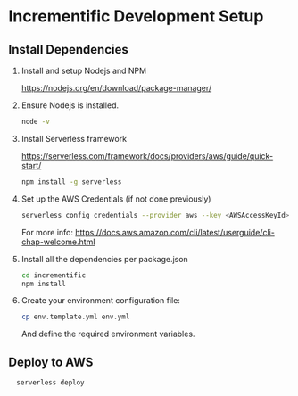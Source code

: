# Incrementific Development Setup

## Install Dependencies
1. Install and setup Nodejs and NPM

    https://nodejs.org/en/download/package-manager/

2. Ensure Nodejs is installed.

    ```bash
    node -v
    ```

3. Install Serverless framework

    https://serverless.com/framework/docs/providers/aws/guide/quick-start/

    ```bash
    npm install -g serverless
    ```

4. Set up the AWS Credentials (if not done previously)

    ```bash
    serverless config credentials --provider aws --key <AWSAccessKeyId> --secret <AWSSecretKey>
    ```
    For more info: https://docs.aws.amazon.com/cli/latest/userguide/cli-chap-welcome.html

5. Install all the dependencies per package.json

    ```bash
    cd incrementific
    npm install
    ```

6. Create your environment configuration file:

    ```bash
    cp env.template.yml env.yml
    ```

    And define the required environment variables.

## Deploy to AWS
```bash
  serverless deploy
```
